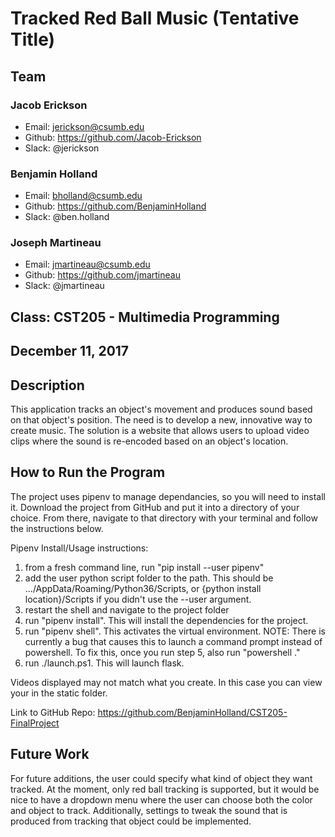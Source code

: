 # Tracked Red Ball Music (Tentative Title)

## Team
### Jacob Erickson
* Email: jerickson@csumb.edu
* Github: https://github.com/Jacob-Erickson
* Slack: @jerickson

### Benjamin Holland
* Email: bholland@csumb.edu
* Github: https://github.com/BenjaminHolland
* Slack: @ben.holland

### Joseph Martineau
* Email: jmartineau@csumb.edu
* Github: https://github.com/jmartineau
* Slack: @jmartineau

## Class: CST205 - Multimedia Programming

## December 11, 2017

## Description
This application tracks an object's movement and produces sound based on that object's position.
The need is to develop a new, innovative way to create music. The solution is a website that allows
users to upload video clips where the sound is re-encoded based on an object's location.

## How to Run the Program
The project uses pipenv to manage dependancies, so you will need to install it.
Download the project from GitHub and put it into a directory of your choice.
From there, navigate to that directory with your terminal and follow the instructions below.

Pipenv Install/Usage instructions:
1. from a fresh command line, run "pip install --user pipenv"
2. add the user python script folder to the path. This should be  .../AppData/Roaming/Python36/Scripts, or {python install location}/Scripts if you didn't use the --user argument.
3. restart the shell and navigate to the project folder
4. run "pipenv install". This will install the dependencies for the project.
5. run "pipenv shell". This activates the virtual environment.
NOTE: There is currently a bug that causes this to launch a command prompt instead of powershell. To fix this, once you run step 5, also run "powershell ."
6. run ./launch.ps1. This will launch flask.

Videos displayed may not match what you create. In this case you can view your in the static folder.

Link to GitHub Repo: https://github.com/BenjaminHolland/CST205-FinalProject

## Future Work
For future additions, the user could specify what kind of object they want tracked. At the moment, only red ball tracking
is supported, but it would be nice to have a dropdown menu where the user can choose both the color and object to track.
Additionally, settings to tweak the sound that is produced from tracking that object could be implemented.

